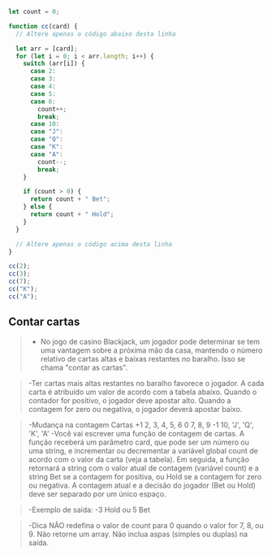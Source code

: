 ```js
let count = 0;

function cc(card) {
  // Altere apenas o código abaixo desta linha

  let arr = [card];
  for (let i = 0; i < arr.length; i++) {
    switch (arr[i]) {
      case 2:
      case 3:
      case 4:
      case 5:
      case 6:
        count++;
        break;
      case 10:
      case "J":
      case "Q":
      case "K":
      case "A":
        count--;
        break;
    }

    if (count > 0) {
      return count + " Bet";
    } else {
      return count + " Hold";
    }
  }

  // Altere apenas o código acima desta linha
}

cc(2);
cc(3);
cc(7);
cc("K");
cc("A");
```

## Contar cartas

> - No jogo de casino Blackjack, um jogador pode determinar se tem uma vantagem sobre a próxima mão da casa, mantendo o número relativo de cartas altas e baixas restantes no baralho. Isso se chama "contar as cartas".

> -Ter cartas mais altas restantes no baralho favorece o jogador. A cada carta é atribuído um valor de acordo com a tabela abaixo. Quando o contador for positivo, o jogador deve apostar alto. Quando a contagem for zero ou negativa, o jogador deverá apostar baixo.

> -Mudança na contagem Cartas
> +1 2, 3, 4, 5, 6
> 0 7, 8, 9
> -1 10, 'J', 'Q', 'K', 'A'
> -Você vai escrever uma função de contagem de cartas. A função receberá um parâmetro card, que pode ser um número ou uma string, e incrementar ou decrementar a variável global count de acordo com o valor da carta (veja a tabela). Em seguida, a função retornará a string com o valor atual de contagem (variável count) e a string Bet se a contagem for positiva, ou Hold se a contagem for zero ou negativa. A contagem atual e a decisão do jogador (Bet ou Hold) deve ser separado por um único espaço.

> -Exemplo de saída: -3 Hold ou 5 Bet

> -Dica
> NÃO redefina o valor de count para 0 quando o valor for 7, 8, ou 9. Não retorne um array.
> Não inclua aspas (simples ou duplas) na saída.
